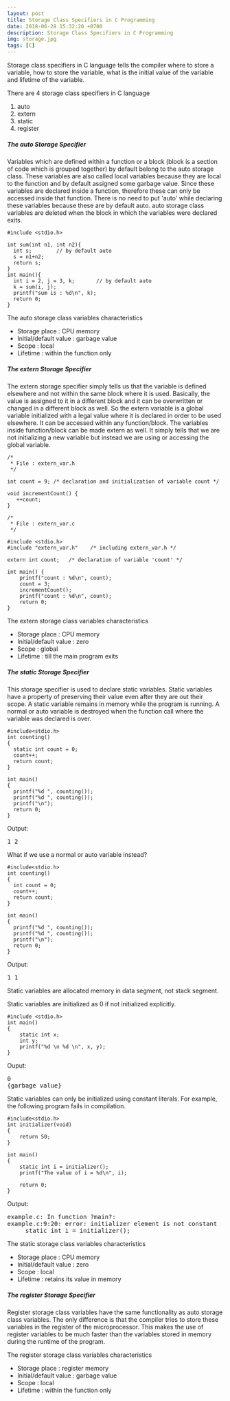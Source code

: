 ```yaml
---
layout: post
title: Storage Class Specifiers in C Programming
date: 2018-06-28 15:32:20 +0700
description: Storage Class Specifiers in C Programming
img: storage.jpg
tags: [C]
---
```

Storage class specifiers in C language tells the compiler where to store a variable, how to store the variable, what is the initial value of the variable and lifetime of the variable.

There are 4 storage class specifiers in C language
1. auto
2. extern
3. static
4. register

##### The auto Storage Specifier
Variables which are defined within a function or a block (block is a section of code which is grouped together) by default belong to the auto storage class. These variables are also called local variables because they are local to the function and by default assigned some garbage value. Since these variables are declared inside a function, therefore these can only be accessed inside that function. There is no need to put 'auto' while declaring these variables because these are by default auto. auto storage class variables are deleted when the block in which the variables were declared exits.

<pre>
<code data-language="c">#include &lt;stdio.h&gt;

int sum(int n1, int n2){
  int s;        // by default auto
  s = n1+n2;
  return s;
}
int main(){
  int i = 2, j = 3, k;       // by default auto
  k = sum(i, j);
  printf("sum is : %d\n", k);
  return 0;
}</code>
</pre>

The auto storage class variables characteristics
* Storage place : CPU memory
* Initial/default value : garbage value
* Scope : local
* Lifetime : within the function only

##### The extern Storage Specifier
The extern storage specifier simply tells us that the variable is defined elsewhere and not within the same block where it is used. Basically, the value is assigned to it in a different block and it can be overwritten or changed in a different block as well. So the extern variable is a global variable initialized with a legal value where it is declared in order to be used elsewhere. It can be accessed within any function/block. The variables inside function/block can be made extern as well. It simply tells that we are not initializing a new variable but instead we are using or accessing the global variable.

<pre>
<code data-language="c">/*
 * File : extern_var.h
 */

int count = 9; /* declaration and initialization of variable count */

void incrementCount() {
   ++count;
}</code>
</pre>

<pre>
<code data-language="c">/*
 * File : extern_var.c
 */

#include &lt;stdio.h&gt;
#include "extern_var.h"    /* including extern_var.h */

extern int count;   /* declaration of variable 'count' */

int main() {
    printf("count : %d\n", count);
    count = 3;
    incrementCount();
    printf("count : %d\n", count);
    return 0;
}</code>
</pre>

The extern storage class variables characteristics
* Storage place : CPU memory
* Initial/default value : zero
* Scope : global
* Lifetime : till the main program exits

##### The static Storage Specifier
This storage specifier is used to declare static variables. Static variables have a property of preserving their value even after they are out their scope. A static variable remains in memory while the program is running. A normal or auto variable is destroyed when the function call where the variable was declared is over.

<pre>
<code data-language="c">#include&lt;stdio.h&gt;
int counting()
{
  static int count = 0;
  count++;
  return count;
}

int main()
{
  printf("%d ", counting());
  printf("%d ", counting());
  printf("\n");
  return 0;
}</code>
</pre>

Output:

<pre>1 2</pre>

What if we use a normal or auto variable instead?

<pre>
<code data-language="c">#include&lt;stdio.h&gt;
int counting()
{
  int count = 0;
  count++;
  return count;
}

int main()
{
  printf("%d ", counting());
  printf("%d ", counting());
  printf("\n");
  return 0;
}</code>
</pre>

Output:

<pre>1 1</pre>

Static variables are allocated memory in data segment, not stack segment.

Static variables are initialized as 0 if not initialized explicitly.

<pre>
<code data-language="c">#include &lt;stdio.h&gt;
int main()
{
    static int x;
    int y;
    printf("%d \n %d \n", x, y);
}</code>
</pre>

Ouput:

<pre>0<br>{garbage_value}</pre>

Static variables can only be initialized using constant literals. For example, the following program fails in compilation.

<pre>
<code data-language="c">#include&lt;stdio.h&gt;
int initializer(void)
{
    return 50;
}

int main()
{
    static int i = initializer();
    printf("The value of i = %d\n", i);

    return 0;
}</code>
</pre>

Output:
<pre>
example.c: In function ?main?:
example.c:9:20: error: initializer element is not constant
     static int i = initializer();
</pre>

The static storage class variables characteristics
* Storage place : CPU memory
* Initial/default value : zero
* Scope : local
* Lifetime : retains its value in memory

##### The register Storage Specifier
Register storage class variables have the same functionality as auto storage class variables. The only difference is that the compiler tries to store these variables in the register of the microprocessor. This makes the use of register variables to be much faster than the variables stored in memory during the runtime of the program.

The register storage class variables characteristics
* Storage place : register memory
* Initial/default value : garbage value
* Scope : local
* Lifetime : within the function only

